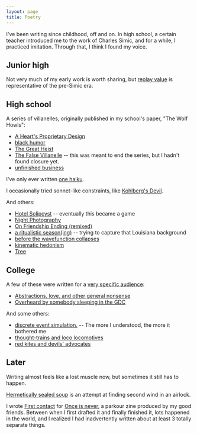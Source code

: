 ```yaml
---
layout: page
title: Poetry
---
```


I've been writing since childhood, off and on. In high school, a certain
teacher introduced me to the work of Charles Simic, and for a while, I
practiced imitation. Through that, I think I found my voice.

## Junior high

Not very much of my early work is worth sharing, but [replay
value](jr_high/replay_value.md) is representative of the pre-Simic era.

## High school

A series of villanelles, originally published in my school's paper, "The Wolf
Howls":

- [A Heart's Proprietary Design](hearts_proprietary_design.md)
- [black humor](black_humor.md)
- [The Great Heist](great_heist.md)
- [The False Villanelle](false_villanelle.md) -- this was meant to end the
  series, but I hadn't found closure yet.
- [unfinished business](unfinished_business.md)

I've only ever written [one haiku](haiku.md).

I occasionally tried sonnet-like constraints, like [Kohlberg's
Devil](kohlbergs_devil.md).

And others:

- [Hotel Solipcyst](hotel_solipcyst.md) -- eventually this became a game
- [Night Photography](night_photography.md)
- [On Friendship Ending (remixed)](on_friendship_ending.md)
- [a ritualistic season(ing)](ritualistic_seasoning.md) -- trying to capture
  that Louisiana background
- [before the wavefunction collapses](wave_function_collapse.md)
- [kinematic hedonism](kinematic_hedonism.md)
- [Tree](tree.md)

## College

A few of these were written for a [very specific
audience](https://cns.utexas.edu/honors/honors-programs-center/deans-scholars):

- [Abstractions, love, and other general nonsense](abstractions.md)
- [Overheard by somebody sleeping in the GDC](overheard_gdc.md)

And some others:

- [discrete event simulation.](discrete_event_simulation.md) -- The more I
  understood, the more it bothered me
- [thought-trains and loco locomotives](loco_locomotive.md)
- [red kites and devils' advocates](red_kites.md)

## Later

Writing almost feels like a lost muscle now, but sometimes it still has to
happen.

[Hermetically sealed soup](hermetically_sealed_soup.md) is an attempt at
finding second wind in an airlock.

I wrote [First contact](first_contact.md) for [Once is
never](https://www.instagram.com/onceisnever_parkourzine/), a parkour zine
produced by my good friends. Between when I first drafted it and finally
finished it, lots happened in the world, and I realized I had inadvertently
written about at least 3 totally separate things.
